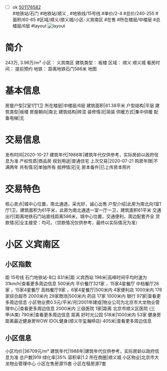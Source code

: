 - [ ] ok [501176582](https://bj.5i5j.com/ershoufang/501176582.html)  
 #地铁站/石门 #地铁站/顺义 ,  #地铁线/15号线
#单价/2-4 #总价/240-255 #面积/60-65   #区域/顺义/顺义城/小区-义宾南区 #在售 #所在楼层/中楼层 #总楼层/6层 #layout 
![layout](http://image2a.5i5j.com/scm/HOUSE_CUSTOMER/6e5a9e6c31df402085bb3b89442f2140.jpg_P5.jpg) 
# 简介 
 243万,  3.96万/m² 
小区： 义宾南区
建筑类型： 板楼
区域： 顺义 顺义城
看房时间： 提前预约
地铁： 距离地铁石门586米 地图
# 基本信息 
 房屋户型|2室1厅1卫
所在楼层|中楼层/6层
建筑面积|61.38平米
户型结构|平层
建筑类型|板楼
房屋朝向|南北
建筑结构|砖混
装修情况|简装
供暖方式|集中供暖
配备电梯|无
# 交易信息 
 发布时间|2020-10-27
建筑年代|1988年|建筑年代仅供参考，实际房龄以政府信息为准
产权性质|商品房
规划用途|普通住宅
上次交易|2020-07-21
购房年限|不满两年
共有情况|单独所有
抵押情况|无
房本备件|已上传房本照片
# 交易特色 
 核心卖点|城中心位置，南北通透，采光好，诚心出售
户型介绍|此房为南北向1室1厅1卫，建筑面积为61平米，此房为南北通透一室一厅一卫，建筑面积61平米
交通出行|距离地铁石门站直线距离586米，城中心位置，交通便利，周边配套齐全
贷款情况|业主接受：均可。（贷款情况仅供参考，最终以实际情况为准）
# 小区 义宾南区
## 小区指数 
 距 15号线 石门地铁站-B口 831米|距 义宾西站 198米|高峰时间平均时速为31km/h|查看更多周边信息
500米内 平价餐厅321家 ，15家4星餐厅
中档餐厅28家 ，15家4星餐厅
高档餐厅9家 ，6家4星餐厅|500米内 4家便利店
1000米内 178家综合超市
2000米内 29家商场|500米内 药店 17家
1000米内 银行 97家|查看更多周边信息
小区物业费0.5元/平米/月|2001年建成|物业公司为北京市大龙物业管理中心|查看更多周边信息
2000米内 三级医院 1家|距离 北京市顺义区医院 (三甲/A类) 790米|查看更多周边信息
距离 好时光公园 518米|1000米内 53家 健身房
距离最近健身房WOW IDOL健身(顺义华玺瀚楟店) 405米|查看更多周边信息
## 小区信息 
 小区均价|36709元/m²
建筑年代|1988年|建筑年代仅供参考，实际房龄以政府信息为准
总户数|919
绿化率|35%
容积率|1.2
所在商圈|顺义城
小区物业|北京市大龙物业管理中心
小区在售房源15套
小区在租房源7套
